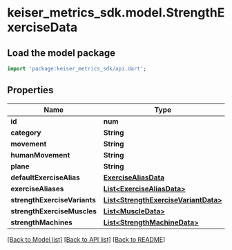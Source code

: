 # keiser_metrics_sdk.model.StrengthExerciseData

## Load the model package
```dart
import 'package:keiser_metrics_sdk/api.dart';
```

## Properties
Name | Type | Description | Notes
------------ | ------------- | ------------- | -------------
**id** | **num** |  | 
**category** | **String** |  | 
**movement** | **String** |  | [optional] 
**humanMovement** | **String** |  | 
**plane** | **String** |  | 
**defaultExerciseAlias** | [**ExerciseAliasData**](ExerciseAliasData.md) |  | [optional] 
**exerciseAliases** | [**List&lt;ExerciseAliasData&gt;**](ExerciseAliasData.md) |  | [optional] 
**strengthExerciseVariants** | [**List&lt;StrengthExerciseVariantData&gt;**](StrengthExerciseVariantData.md) |  | [optional] 
**strengthExerciseMuscles** | [**List&lt;MuscleData&gt;**](MuscleData.md) |  | [optional] 
**strengthMachines** | [**List&lt;StrengthMachineData&gt;**](StrengthMachineData.md) |  | [optional] 

[[Back to Model list]](../README.md#documentation-for-models) [[Back to API list]](../README.md#documentation-for-api-endpoints) [[Back to README]](../README.md)


